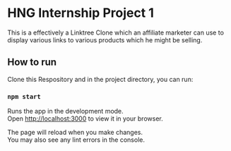 # HNG Internship Project 1

This is a effectively a Linktree Clone which an affiliate marketer can use to display various links to various products which he might be selling.

## How to run

Clone this Respository and in the project directory, you can run:

### `npm start`

Runs the app in the development mode.\
Open [http://localhost:3000](http://localhost:3000) to view it in your browser.

The page will reload when you make changes.\
You may also see any lint errors in the console.
